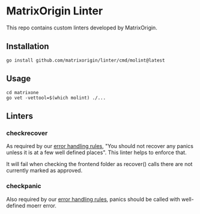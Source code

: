 # MatrixOrigin Linter

This repo contains custom linters developed by MatrixOrigin.

## Installation

```
go install github.com/matrixorigin/linter/cmd/molint@latest
```

## Usage

```
cd matrixone
go vet -vettool=$(which molint) ./...
```

## Linters

### checkrecover

As required by our [error handling rules](https://github.com/matrixorigin/matrixone/blob/main/pkg/common/moerr/error_handling.md),
"You should not recover any panics unless it is at a few well defined places".
This linter helps to enforce that. 

It will fail when checking the frontend folder as recover() calls there are not currently marked as approved. 

### checkpanic

Also required by our [error handling rules](https://github.com/matrixorigin/matrixone/blob/main/pkg/common/moerr/error_handling.md),
panics should be called with well-defined moerr error.

